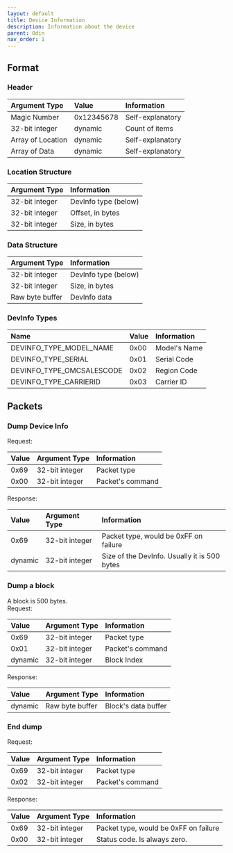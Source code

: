 ```yaml
---
layout: default
title: Device Information
description: Information about the device
parent: Odin
nav_order: 1
---
```


## Format
### Header

| Argument Type      | Value      | Information           |
|:-------------------|:-----------|:----------------------|
| Magic Number       | 0x12345678 | Self-explanatory      |
| 32-bit integer     | dynamic    | Count of items        |
| Array of Location  | dynamic    | Self-explanatory      |
| Array of Data      | dynamic    | Self-explanatory      |

### Location Structure

| Argument Type     | Information           |
|:------------------|:----------------------|
| 32-bit integer    | DevInfo type (below)  |
| 32-bit integer    | Offset, in bytes      |
| 32-bit integer    | Size, in bytes        |

### Data Structure

| Argument Type     | Information           |
|:------------------|:----------------------|
| 32-bit integer    | DevInfo type (below)  |
| 32-bit integer    | Size, in bytes        |
| Raw byte buffer   | DevInfo data          |

### DevInfo Types

| Name                      | Value | Information  |
|:--------------------------|:------|:-------------|
| DEVINFO_TYPE_MODEL_NAME   | 0x00  | Model's Name |
| DEVINFO_TYPE_SERIAL       | 0x01  | Serial Code  |
| DEVINFO_TYPE_OMCSALESCODE | 0x02  | Region Code  |
| DEVINFO_TYPE_CARRIERID    | 0x03  | Carrier ID   |

## Packets
### Dump Device Info
Request:

| Value        | Argument Type     | Information        |
|:-------------|:------------------|:-------------------|
| 0x69         | 32-bit integer    | Packet type        |
| 0x00         | 32-bit integer    | Packet's command   |

Response:

| Value        | Argument Type     | Information                                    |
|:-------------|:------------------|:-----------------------------------------------|
| 0x69         | 32-bit integer    | Packet type, would be 0xFF on failure          |
| dynamic      | 32-bit integer    | Size of the DevInfo. Usually it is 500 bytes   |

### Dump a block
A block is 500 bytes. \
Request:

| Value        | Argument Type     | Information        |
|:-------------|:------------------|:-------------------|
| 0x69         | 32-bit integer    | Packet type        |
| 0x01         | 32-bit integer    | Packet's command   |
| dynamic      | 32-bit integer    | Block Index        |

Response:

| Value        | Argument Type     | Information          |
|:-------------|:------------------|:---------------------|
| dynamic      | Raw byte buffer   | Block's data buffer  |

### End dump
Request:

| Value        | Argument Type     | Information        |
|:-------------|:------------------|:-------------------|
| 0x69         | 32-bit integer    | Packet type        |
| 0x02         | 32-bit integer    | Packet's command   |

Response:

| Value        | Argument Type     | Information                                 |
|:-------------|:------------------|:--------------------------------------------|
| 0x69         | 32-bit integer    | Packet type, would be 0xFF on failure       |
| 0x00         | 32-bit integer    | Status code. Is always zero.                |
